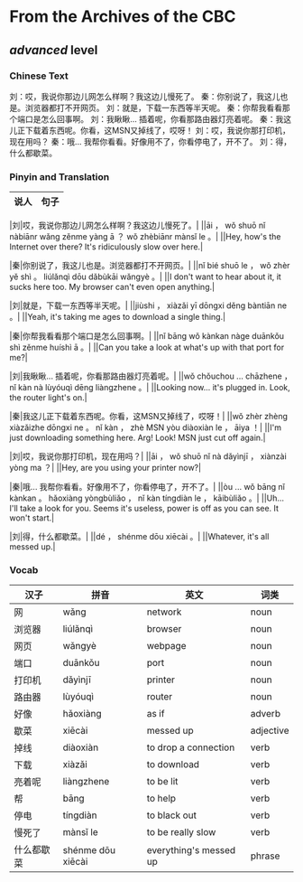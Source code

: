 # From the Archives of the CBC
## *advanced* level

### Chinese Text
刘：哎，我说你那边儿网怎么样啊？我这边儿慢死了。
秦：你别说了，我这儿也是。浏览器都打不开网页。
刘：就是，下载一东西等半天呢。
秦：你帮我看看那个端口是怎么回事啊。
刘：我瞅瞅... 插着呢，你看那路由器灯亮着呢。
秦：我这儿正下载着东西呢。你看，这MSN又掉线了，哎呀！
刘：哎，我说你那打印机，现在用吗？
秦：哦... 我帮你看看。好像用不了，你看停电了，开不了。
刘：得，什么都歇菜。

### Pinyin and Translation
|说人|句子|
|----|----|

|刘|哎，我说你那边儿网怎么样啊？我这边儿慢死了。|
||āi ， wǒ shuō nǐ nàbiānr wǎng zěnme yàng ā ？ wǒ zhèbiānr mànsǐ le 。|
||Hey, how's the Internet over there? It's ridiculously slow over here.|

|秦|你别说了，我这儿也是。浏览器都打不开网页。|
||nǐ bié shuō le ， wǒ zhèr yě shì 。 liúlǎnqì dōu dǎbùkāi wǎngyè 。|
||I don't want to hear about it, it sucks here too. My browser can't even open anything.|

|刘|就是，下载一东西等半天呢。|
||jiùshi ， xiàzǎi yī dōngxi děng bàntiān ne 。|
||Yeah, it's taking me ages to download a single thing.|

|秦|你帮我看看那个端口是怎么回事啊。|
||nǐ bāng wǒ kànkan nàge duānkǒu shì zěnme huíshì ā 。|
||Can you take a look at what's up with that port for me?|

|刘|我瞅瞅... 插着呢，你看那路由器灯亮着呢。|
||wǒ chǒuchou ... chāzhene ， nǐ kàn nà lùyóuqì dēng liàngzhene 。|
||Looking now... it's plugged in. Look, the router light's on.|

|秦|我这儿正下载着东西呢。你看，这MSN又掉线了，哎呀！|
||wǒ zhèr zhèng xiàzǎizhe dōngxi ne 。 nǐ kàn ， zhè MSN yòu diàoxiàn le ， āiya ！|
||I'm just downloading something here. Arg! Look! MSN just cut off again.|

|刘|哎，我说你那打印机，现在用吗？|
||āi ， wǒ shuō nǐ nà dǎyìnjī ， xiànzài yòng ma ？|
||Hey, are you using your printer now?|

|秦|哦... 我帮你看看。好像用不了，你看停电了，开不了。|
||òu ...  wǒ bāng nǐ kànkan 。 hǎoxiàng yòngbùliǎo ， nǐ kàn tíngdiàn le ， kāibùliǎo 。|
||Uh... I'll take a look for you. Seems it's useless, power is off as you can see. It won't start.|

|刘|得，什么都歇菜。|
||dé ， shénme dōu xiēcài 。|
||Whatever, it's all messed up.|
### Vocab
|汉子|拼音|英文|词类|
|----|----|----|----|
|网|wǎng|network|noun|
|浏览器|liúlǎnqì|browser|noun|
|网页|wǎngyè|webpage|noun|
|端口|duānkǒu|port|noun|
|打印机|dǎyìnjī|printer|noun|
|路由器|lùyóuqì|router|noun|
|好像|hǎoxiàng|as if|adverb|
|歇菜|xiēcài|messed up|adjective|
|掉线|diàoxiàn|to drop a connection|verb|
|下载|xiàzǎi|to download|verb|
|亮着呢|liàngzhene|to be lit|verb|
|帮|bāng|to help|verb|
|停电|tíngdiàn|to black out|verb|
|慢死了|mànsǐ le|to be really slow|verb|
|什么都歇菜|shénme dōu xiēcài|everything's messed up|phrase|